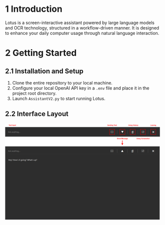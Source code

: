 # **1 Introduction**

Lotus is a screen-interactive assistant powered by large language models and OCR technology, structured in a workflow-driven manner. It is designed to enhance your daily computer usage through natural language interaction.

# **2 Getting Started**
## **2.1 Installation and Setup**
1. Clone the entire repository to your local machine.
2. Configure your local OpenAI API key in a `.env` file and place it in the project root directory.
3. Launch `AssistantV2.py` to start running Lotus.

## **2.2 Interface Layout**
![Layout Description](Image/layoutDesc.png)